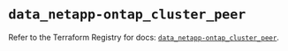 # `data_netapp-ontap_cluster_peer`

Refer to the Terraform Registry for docs: [`data_netapp-ontap_cluster_peer`](https://registry.terraform.io/providers/netapp/netapp-ontap/2.3.0/docs/data-sources/cluster_peer).
